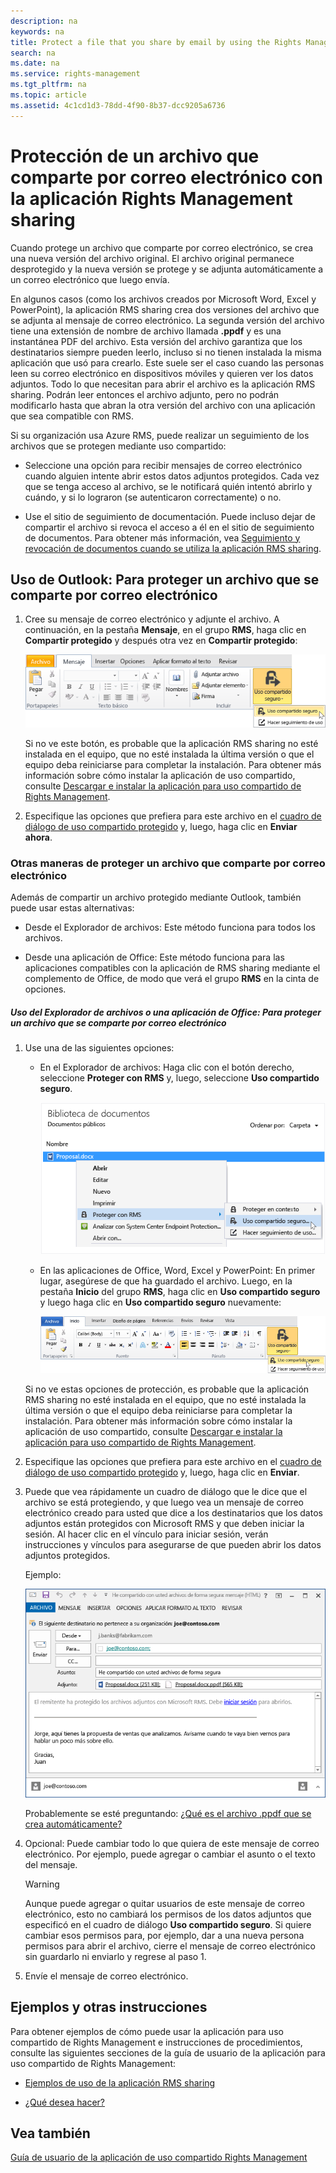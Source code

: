 ```yaml
---
description: na
keywords: na
title: Protect a file that you share by email by using the Rights Management sharing application
search: na
ms.date: na
ms.service: rights-management
ms.tgt_pltfrm: na
ms.topic: article
ms.assetid: 4c1cd1d3-78dd-4f90-8b37-dcc9205a6736
---
```

# Protecci&#243;n de un archivo que comparte por correo electr&#243;nico con la aplicaci&#243;n Rights Management sharing
Cuando protege un archivo que comparte por correo electrónico, se crea una nueva versión del archivo original. El archivo original permanece desprotegido y la nueva versión se protege y se adjunta automáticamente a un correo electrónico que luego envía.

En algunos casos (como los archivos creados por Microsoft Word, Excel y PowerPoint), la aplicación RMS sharing crea dos versiones del archivo que se adjunta al mensaje de correo electrónico. La segunda versión del archivo tiene una extensión de nombre de archivo llamada **.ppdf** y es una instantánea PDF del archivo. Esta versión del archivo garantiza que los destinatarios siempre pueden leerlo, incluso si no tienen instalada la misma aplicación que usó para crearlo. Este suele ser el caso cuando las personas leen su correo electrónico en dispositivos móviles y quieren ver los datos adjuntos. Todo lo que necesitan para abrir el archivo es la aplicación RMS sharing. Podrán leer entonces el archivo adjunto, pero no podrán modificarlo hasta que abran la otra versión del archivo con una aplicación que sea compatible con RMS.

Si su organización usa Azure RMS, puede realizar un seguimiento de los archivos que se protegen mediante uso compartido:

-   Seleccione una opción para recibir mensajes de correo electrónico cuando alguien intente abrir estos datos adjuntos protegidos. Cada vez que se tenga acceso al archivo, se le notificará quién intentó abrirlo y cuándo, y si lo lograron (se autenticaron correctamente) o no.

-   Use el sitio de seguimiento de documentación. Puede incluso dejar de compartir el archivo si revoca el acceso a él en el sitio de seguimiento de documentos. Para obtener más información, vea [Seguimiento y revocación de documentos cuando se utiliza la aplicación RMS sharing](../Topic/Track_and_revoke_your_documents_when_you_use_the_RMS_sharing_application.md).

## Uso de Outlook: Para proteger un archivo que se comparte por correo electrónico

1.  Cree su mensaje de correo electrónico y adjunte el archivo. A continuación, en la pestaña **Mensaje**, en el grupo **RMS**, haga clic en **Compartir protegido** y después otra vez en **Compartir protegido**:

    ![](../Image/ADRMS_MSRMSApp_SP_OutlookToolbar.png)

    Si no ve este botón, es probable que la aplicación RMS sharing no esté instalada en el equipo, que no esté instalada la última versión o que el equipo deba reiniciarse para completar la instalación. Para obtener más información sobre cómo instalar la aplicación de uso compartido, consulte [Descargar e instalar la aplicación para uso compartido de Rights Management](../Topic/Download_and_install_the_Rights_Management_sharing_application.md).

2.  Especifique las opciones que prefiera para este archivo en el [cuadro de diálogo de uso compartido protegido](http://technet.microsoft.com/library/dn574738.aspx) y, luego, haga clic en **Enviar ahora**.

### Otras maneras de proteger un archivo que comparte por correo electrónico
Además de compartir un archivo protegido mediante Outlook, también puede usar estas alternativas:

-   Desde el Explorador de archivos: Este método funciona para todos los archivos.

-   Desde una aplicación de Office: Este método funciona para las aplicaciones compatibles con la aplicación de RMS sharing mediante el complemento de Office, de modo que verá el grupo **RMS** en la cinta de opciones.

##### Uso del Explorador de archivos o una aplicación de Office: Para proteger un archivo que se comparte por correo electrónico

1.  Use una de las siguientes opciones:

    -   En el Explorador de archivos: Haga clic con el botón derecho, seleccione **Proteger con RMS** y, luego, seleccione **Uso compartido seguro**.

        ![](../Image/ADRMS_MSRMSApp_ShareProtectedMenu.png)

    -   En las aplicaciones de Office, Word, Excel y PowerPoint: En primer lugar, asegúrese de que ha guardado el archivo. Luego, en la pestaña **Inicio** del grupo **RMS**, haga clic en **Uso compartido seguro** y luego haga clic en **Uso compartido seguro** nuevamente:

        ![](../Image/ADRMS_MSRMSApp_SP_OfficeToolbar.png)

    Si no ve estas opciones de protección, es probable que la aplicación RMS sharing no esté instalada en el equipo, que no esté instalada la última versión o que el equipo deba reiniciarse para completar la instalación. Para obtener más información sobre cómo instalar la aplicación de uso compartido, consulte [Descargar e instalar la aplicación para uso compartido de Rights Management](../Topic/Download_and_install_the_Rights_Management_sharing_application.md).

2.  Especifique las opciones que prefiera para este archivo en el [cuadro de diálogo de uso compartido protegido](http://technet.microsoft.com/library/dn574738.aspx) y, luego, haga clic en **Enviar**.

3.  Puede que vea rápidamente un cuadro de diálogo que le dice que el archivo se está protegiendo, y que luego vea un mensaje de correo electrónico creado para usted que dice a los destinatarios que los datos adjuntos están protegidos con Microsoft RMS y que deben iniciar la sesión. Al hacer clic en el vínculo para iniciar sesión, verán instrucciones y vínculos para asegurarse de que pueden abrir los datos adjuntos protegidos.

    Ejemplo:

    ![](../Image/ADRMS_MSRMSApp_EmailMessage.PNG)

    Probablemente se esté preguntando: [¿Qué es el archivo .ppdf que se crea automáticamente?](../Topic/Dialog_box_options_for_the_Rights_Management_sharing_application.md#BKMK_PPDF)

4.  Opcional: Puede cambiar todo lo que quiera de este mensaje de correo electrónico. Por ejemplo, puede agregar o cambiar el asunto o el texto del mensaje.

    > [!WARNING]
    > Aunque puede agregar o quitar usuarios de este mensaje de correo electrónico, esto no cambiará los permisos de los datos adjuntos que especificó en el cuadro de diálogo **Uso compartido seguro**. Si quiere cambiar esos permisos para, por ejemplo, dar a una nueva persona permisos para abrir el archivo, cierre el mensaje de correo electrónico sin guardarlo ni enviarlo y regrese al paso 1.

5.  Envíe el mensaje de correo electrónico.

## Ejemplos y otras instrucciones
Para obtener ejemplos de cómo puede usar la aplicación para uso compartido de Rights Management e instrucciones de procedimientos, consulte las siguientes secciones de la guía de usuario de la aplicación para uso compartido de Rights Management:

-   [Ejemplos de uso de la aplicación RMS sharing](../Topic/Rights_Management_sharing_application_user_guide.md#BKMK_SharingExamples)

-   [¿Qué desea hacer?](../Topic/Rights_Management_sharing_application_user_guide.md#BKMK_SharingInstructions)

## Vea también
[Guía de usuario de la aplicación de uso compartido Rights Management](../Topic/Rights_Management_sharing_application_user_guide.md)

